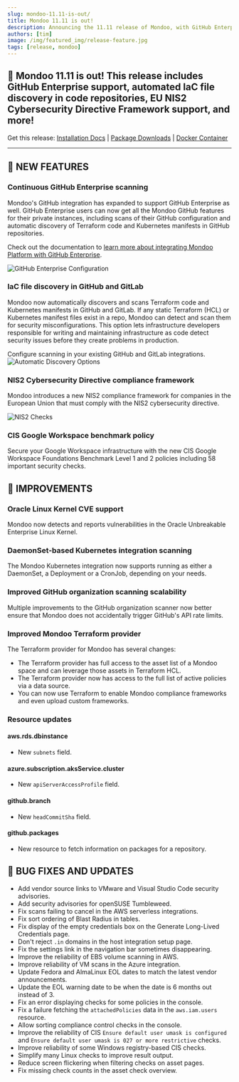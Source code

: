 ```yaml
---
slug: mondoo-11.11-is-out/
title: Mondoo 11.11 is out!
description: Announcing the 11.11 release of Mondoo, with GitHub Enterprise support, automated IaC file discovery in code repositories, EU NIS2 Cybersecurity Directive Framework support, and more!
authors: [tim]
image: /img/featured_img/release-feature.jpg
tags: [release, mondoo]
---
```


## 🥳 Mondoo 11.11 is out! This release includes GitHub Enterprise support, automated IaC file discovery in code repositories, EU NIS2 Cybersecurity Directive Framework support, and more!

Get this release: [Installation Docs](https://mondoo.com/docs/cnspec/) | [Package Downloads](https://releases.mondoo.com/cnspec/) | [Docker Container](https://hub.docker.com/r/mondoo/cnspec)

---

## 🎉 NEW FEATURES

### Continuous GitHub Enterprise scanning

Mondoo's GitHub integration has expanded to support GitHub Enterprise as well. GitHub Enterprise users can now get all the Mondoo GitHub features for their private instances, including scans of their GitHub configuration and automatic discovery of Terraform code and Kubernetes manifests in GitHub repositories.

Check out the documentation to [learn more about integrating Mondoo Platform with GitHub Enterprise](https://mondoo.com/docs/platform/infra/saas/github/).

![GitHub Enterprise Configuration](/img/releases/2024-07-02-mondoo-11.11-is-out/gh-top.png)

### IaC file discovery in GitHub and GitLab

Mondoo now automatically discovers and scans Terraform code and Kubernetes manifests in GitHub and GitLab. If any static Terraform (HCL) or Kubernetes manifest files exist in a repo, Mondoo can detect and scan them for security misconfigurations. This option lets infrastructure developers responsible for writing and maintaining infrastructure as code detect security issues before they create problems in production.

Configure scanning in your existing GitHub and GitLab integrations.
![Automatic Discovery Options](/img/releases/2024-07-02-mondoo-11.11-is-out/automatic_discovery.png)

### NIS2 Cybersecurity Directive compliance framework

Mondoo introduces a new NIS2 compliance framework for companies in the European Union that must comply with the NIS2 cybersecurity directive.

![NIS2 Checks](/img/releases/2024-07-02-mondoo-11.11-is-out/nis-2.png)

### CIS Google Workspace benchmark policy

Secure your Google Workspace infrastructure with the new CIS Google Workspace Foundations Benchmark Level 1 and 2 policies including 58 important security checks.

## 🧹 IMPROVEMENTS

### Oracle Linux Kernel CVE support

Mondoo now detects and reports vulnerabilities in the Oracle Unbreakable Enterprise Linux Kernel.

### DaemonSet-based Kubernetes integration scanning

The Mondoo Kubernetes integration now supports running as either a DaemonSet, a Deployment or a CronJob, depending on your needs.

### Improved GitHub organization scanning scalability

Multiple improvements to the GitHub organization scanner now better ensure that Mondoo does not accidentally trigger GitHub's API rate limits.

### Improved Mondoo Terraform provider

The Terraform provider for Mondoo has several changes:

- The Terraform provider has full access to the asset list of a Mondoo space and can leverage those assets in Terraform HCL.
- The Terraform provider now has access to the full list of active policies via a data source.
- You can now use Terraform to enable Mondoo compliance frameworks and even upload custom frameworks.

### Resource updates

#### aws.rds.dbinstance

- New `subnets` field.

#### azure.subscription.aksService.cluster

- New `apiServerAccessProfile` field.

#### github.branch

- New `headCommitSha` field.

#### github.packages

- New resource to fetch information on packages for a repository.

## 🐛 BUG FIXES AND UPDATES

- Add vendor source links to VMware and Visual Studio Code security advisories.
- Add security advisories for openSUSE Tumbleweed.
- Fix scans failing to cancel in the AWS serverless integrations.
- Fix sort ordering of Blast Radius in tables.
- Fix display of the empty credentials box on the Generate Long-Lived Credentials page.
- Don't reject `.in` domains in the host integration setup page.
- Fix the settings link in the navigation bar sometimes disappearing.
- Improve the reliability of EBS volume scanning in AWS.
- Improve reliability of VM scans in the Azure integration.
- Update Fedora and AlmaLinux EOL dates to match the latest vendor announcements.
- Update the EOL warning date to be when the date is 6 months out instead of 3.
- Fix an error displaying checks for some policies in the console.
- Fix a failure fetching the `attachedPolicies` data in the `aws.iam.users` resource.
- Allow sorting compliance control checks in the console.
- Improve the reliability of CIS `Ensure default user umask is configured` and `Ensure default user umask is 027 or more restrictive` checks.
- Improve reliability of some Windows registry-based CIS checks.
- Simplify many Linux checks to improve result output.
- Reduce screen flickering when filtering checks on asset pages.
- Fix missing check counts in the asset check overview.
